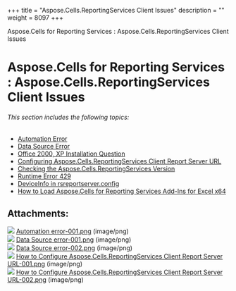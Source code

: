 +++
title = "Aspose.Cells.ReportingServices Client Issues" 
description = "" 
weight = 8097 
+++

Aspose.Cells for Reporting Services : Aspose.Cells.ReportingServices Client Issues  

# Aspose.Cells for Reporting Services : Aspose.Cells.ReportingServices Client Issues


###### This section includes the following topics:  

*   [Automation Error](https://docs2.aspose.com/cells/reportingservices/faqs/asposecellsreportingservicesclientissues/automation+error)
*   [Data Source Error](https://docs2.aspose.com/cells/reportingservices/faqs/asposecellsreportingservicesclientissues/data+source+error)
*   [Office 2000, XP Installation Question](https://docs2.aspose.com/cells/reportingservices/faqs/asposecellsreportingservicesclientissues/office+2000+xp+installation+question)
*   [Configuring Aspose.Cells.ReportingServices Client Report Server URL](https://docs2.aspose.com/cells/reportingservices/faqs/asposecellsreportingservicesclientissues/configuring+aspose.cells.reportingservices+client+report+server+url)
*   [Checking the Aspose.Cells.ReportingServices Version](https://docs2.aspose.com/cells/reportingservices/faqs/asposecellsreportingservicesclientissues/checking+the+aspose.cells.reportingservices+version)
*   [Runtime Error 429](https://docs2.aspose.com/cells/reportingservices/faqs/asposecellsreportingservicesclientissues/runtime+error+429)
*   [DeviceInfo in rsreportserver.config](https://docs2.aspose.com/cells/reportingservices/faqs/asposecellsreportingservicesclientissues/deviceinfo+in+rsreportserver.config)
*   [How to Load Aspose.Cells for Reporting Services Add-Ins for Excel x64](https://docs2.aspose.com/cells/reportingservices/faqs/asposecellsreportingservicesclientissues/how+to+load+aspose.cells+for+reporting+services+add-ins+for+excel+x64)

## Attachments:

![](https://docs2.aspose.com/cells/reportingservices/images/icons/bullet_blue.gif) [Automation error-001.png](https://docs2.aspose.com/cells/reportingservices/attachments/6094878/6193257.png) (image/png)  
![](https://docs2.aspose.com/cells/reportingservices/images/icons/bullet_blue.gif) [Data Source error-001.png](https://docs2.aspose.com/cells/reportingservices/attachments/6094878/6193260.png) (image/png)  
![](https://docs2.aspose.com/cells/reportingservices/images/icons/bullet_blue.gif) [Data Source error-002.png](https://docs2.aspose.com/cells/reportingservices/attachments/6094878/6193253.png) (image/png)  
![](https://docs2.aspose.com/cells/reportingservices/images/icons/bullet_blue.gif) [How to Configure Aspose.Cells.ReportingServices Client Report Server URL-001.png](https://docs2.aspose.com/cells/reportingservices/attachments/6094878/6193256.png) (image/png)  
![](https://docs2.aspose.com/cells/reportingservices/images/icons/bullet_blue.gif) [How to Configure Aspose.Cells.ReportingServices Client Report Server URL-002.png](https://docs2.aspose.com/cells/reportingservices/attachments/6094878/6193249.png) (image/png)  

